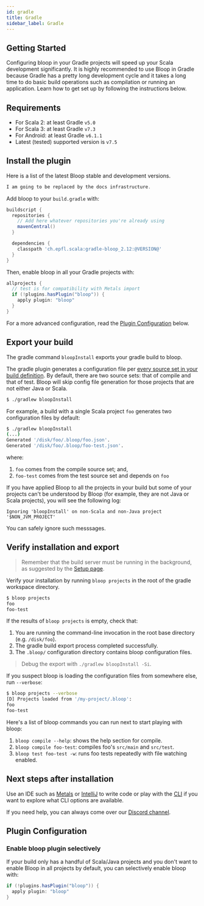 ```yaml
---
id: gradle
title: Gradle
sidebar_label: Gradle
---
```


## Getting Started

Configuring bloop in your Gradle projects will speed up your Scala
development significantly. It is highly recommended to use Bloop in Gradle
because Gradle has a pretty long development cycle and it takes a long time
to do basic build operations such as compilation or running an application.
Learn how to get set up by following the instructions below.

<!-- start -->

## Requirements

- For Scala 2: at least Gradle `v5.0`
- For Scala 3: at least Gradle `v7.3`
- For Android: at least Gradle `v6.1.1`
- Latest (tested) supported version is `v7.5`

## Install the plugin

Here is a list of the latest Bloop stable and development versions.

```scala mdoc:releases
I am going to be replaced by the docs infrastructure.
```



Add bloop to your `build.gradle` with:

```gradle
buildscript {
  repositories {
    // Add here whatever repositories you're already using
    mavenCentral()
  }

  dependencies {
    classpath 'ch.epfl.scala:gradle-bloop_2.12:@VERSION@'
  }
}
```


Then, enable bloop in all your Gradle projects with:

```gradle
allprojects {
  // test is for compatibility with Metals import
  if (!plugins.hasPlugin("bloop")) {
    apply plugin: "bloop"
  }
}
```

For a more advanced configuration, read the [Plugin Configuration](#plugin-configuration) below.

## Export your build

The gradle command `bloopInstall` exports your gradle build to bloop.

The gradle plugin generates a configuration file per [every source set in your build
definition](https://docs.gradle.org/current/userguide/scala_plugin.html#sec:scala_source_set_properties).
By default, there are two source sets: that of compile and that of test. Bloop will skip config file
generation for those projects that are not either Java or Scala.

```bash
$ ./gradlew bloopInstall
```

For example, a build with a single Scala project `foo` generates two configuration files by default:

```bash
$ ./gradlew bloopInstall
(...)
Generated '/disk/foo/.bloop/foo.json'.
Generated '/disk/foo/.bloop/foo-test.json'.
```

where:
1. `foo` comes from the compile source set; and,
1. `foo-test` comes from the test source set and depends on `foo`

If you have applied Bloop to all the projects in your build but some of your
projects can't be understood by Bloop (for example, they are not Java or
Scala projects), you will see the following log:

```
Ignoring 'bloopInstall' on non-Scala and non-Java project '$NON_JVM_PROJECT'
```

You can safely ignore such messsages.

## Verify installation and export

> Remember that the build server must be running in the background, as suggested by the [Setup
page](/setup).

Verify your installation by running `bloop projects` in the root of the gradle workspace directory.

```bash
$ bloop projects
foo
foo-test
```

If the results of `bloop projects` is empty, check that:

1. You are running the command-line invocation in the root base directory (e.g. `/disk/foo`).
1. The gradle build export process completed successfully.
1. The `.bloop/` configuration directory contains bloop configuration files.

> Debug the export with `./gradlew bloopInstall -Si`.

If you suspect bloop is loading the configuration files from somewhere else, run `--verbose`:

```bash
$ bloop projects --verbose
[D] Projects loaded from '/my-project/.bloop':
foo
foo-test
```

Here's a list of bloop commands you can run next to start playing with bloop:

1. `bloop compile --help`: shows the help section for compile.
1. `bloop compile foo-test`: compiles foo's `src/main` and `src/test`.
1. `bloop test foo-test -w`: runs foo tests repeatedly with file watching enabled.

<!-- end -->

## Next steps after installation

Use an IDE such as [Metals](docs/ides/metals) or
[IntelliJ](docs/ides/intellij) to write code or play with the
[CLI](docs/cli/tutorial) if you want to explore what CLI options are
available.

If you need help, you can always come over our [Discord
channel](https://discord.gg/KWF9zMhJWS).


## Plugin Configuration

### Enable bloop plugin selectively

If your build only has a handful of Scala/Java projects and you don't want to
enable Bloop in all projects by default, you can selectively enable bloop with:

```groovy
if (!plugins.hasPlugin("bloop")) {
  apply plugin: "bloop"
}
```
